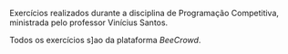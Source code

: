Exercícios realizados durante a disciplina de Programação Competitiva, ministrada pelo professor Vinícius Santos.

Todos os exercícios s]ao da plataforma *BeeCrowd*.
